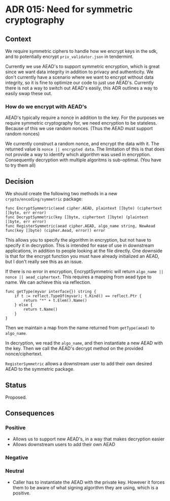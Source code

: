 # ADR 015: Need for symmetric cryptography

## Context

We require symmetric ciphers to handle how we encrypt keys in the sdk,
and to potentially encrypt `priv_validator.json` in tendermint.

Currently we use AEAD's to support symmetric encryption,
which is great since we want data integrity in addition to privacy and authenticity.
We don't currently have a scenario where we want to encrypt without data integrity,
so it is fine to optimize our code to just use AEAD's.
Currently there is not a way to switch out AEAD's easily, this ADR outlines a way
to easily swap these out.

### How do we encrypt with AEAD's

AEAD's typically require a nonce in addition to the key. 
For the purposes we require symmetric cryptography for,
we need encryption to be stateless.
Because of this we use random nonces. 
(Thus the AEAD must support random nonces)

We currently construct a random nonce, and encrypt the data with it. 
The returned value is `nonce || encrypted data`.
The limitation of this is that does not provide a way to identify
which algorithm was used in encryption.
Consequently decryption with multiple algoritms is sub-optimal. 
(You have to try them all)

## Decision

We should create the following two methods in a new `crypto/encoding/symmetric` package: 
```golang
func EncryptSymmetric(aead cipher.AEAD, plaintext []byte) (ciphertext []byte, err error)
func DecryptSymmetric(key []byte, ciphertext []byte) (plaintext []byte, err error)
func RegisterSymmetric(aead cipher.AEAD, algo_name string, NewAead func(key []byte) (cipher.Aead, error)) error
```

This allows you to specify the algorithm in encryption, but not have to specify
it in decryption. 
This is intended for ease of use in downstream applications, in addition to people
looking at the file directly.
One downside is that for the encrypt function you must have already initialized an AEAD,
but I don't really see this as an issue. 

If there is no error in encryption, EncryptSymmetric will return `algo_name || nonce || aead_ciphertext`. 
This requires a mapping from aead type to name. 
We can achieve this via reflection. 
```golang
func getType(myvar interface{}) string {
    if t := reflect.TypeOf(myvar); t.Kind() == reflect.Ptr {
        return "*" + t.Elem().Name()
    } else {
        return t.Name()
    }
}
```
Then we maintain a map from the name returned from `getType(aead)` to `algo_name`. 

In decryption, we read the `algo_name`, and then instantiate a new AEAD with the key.
Then we call the AEAD's decrypt method on the provided nonce/ciphertext.

`RegisterSymmetric` allows a downstream user to add their own desired AEAD to the symmetric package.

## Status

Proposed.

## Consequences

### Positive
* Allows us to support new AEAD's, in a way that makes decryption easier
* Allows downstream users to add their own AEAD

### Negative

### Neutral
* Caller has to instantiate the AEAD with the private key.
However it forces them to be aware of what signing algorithm they are using, which is a positive.